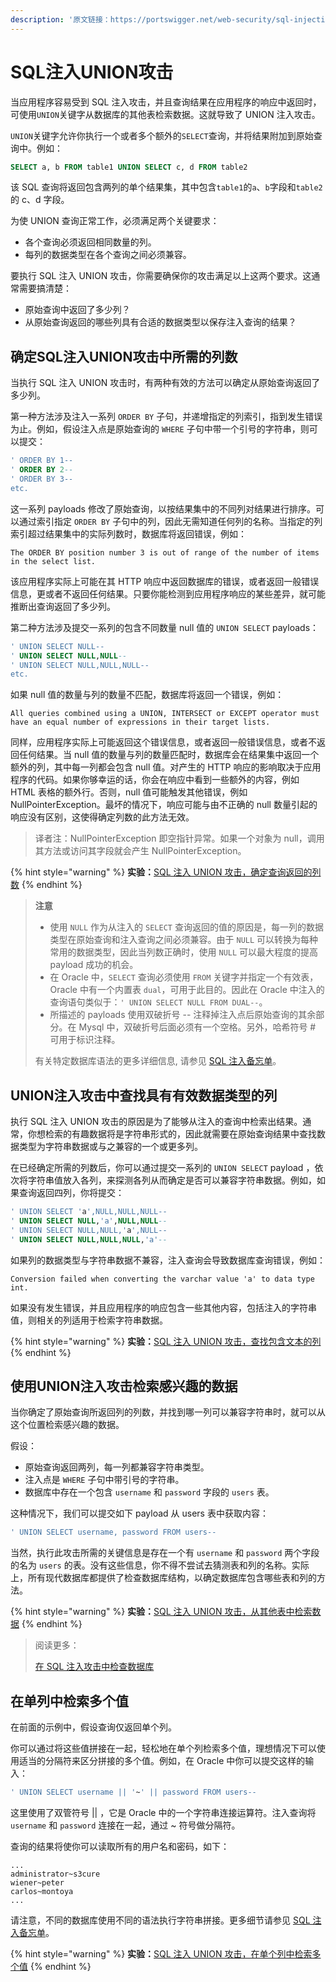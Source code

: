 ```yaml
---
description: '原文链接：https://portswigger.net/web-security/sql-injection/union-attacks'
---
```


# SQL注入UNION攻击

当应用程序容易受到 SQL 注入攻击，并且查询结果在应用程序的响应中返回时，可使用`UNION`关键字从数据库的其他表检索数据。这就导致了 UNION 注入攻击。

`UNION`关键字允许你执行一个或者多个额外的`SELECT`查询，并将结果附加到原始查询中。例如：

```sql
SELECT a, b FROM table1 UNION SELECT c, d FROM table2
```

该 SQL 查询将返回包含两列的单个结果集，其中包含`table1`的`a`、`b`字段和`table2`的 c、d 字段。

为使 UNION 查询正常工作，必须满足两个关键要求：

* 各个查询必须返回相同数量的列。
* 每列的数据类型在各个查询之间必须兼容。

要执行 SQL 注入 UNION 攻击，你需要确保你的攻击满足以上这两个要求。这通常需要搞清楚：

* 原始查询中返回了多少列？
* 从原始查询返回的哪些列具有合适的数据类型以保存注入查询的结果？

## 确定SQL注入UNION攻击中所需的列数

当执行 SQL 注入 UNION 攻击时，有两种有效的方法可以确定从原始查询返回了多少列。

第一种方法涉及注入一系列 `ORDER BY` 子句，并递增指定的列索引，指到发生错误为止。例如，假设注入点是原始查询的 `WHERE` 子句中带一个引号的字符串，则可以提交：

```sql
' ORDER BY 1--
' ORDER BY 2--
' ORDER BY 3--
etc.
```

这一系列 payloads 修改了原始查询，以按结果集中的不同列对结果进行排序。可以通过索引指定 `ORDER BY` 子句中的列，因此无需知道任何列的名称。当指定的列索引超过结果集中的实际列数时，数据库将返回错误，例如：

```text
The ORDER BY position number 3 is out of range of the number of items in the select list.
```

该应用程序实际上可能在其 HTTP 响应中返回数据库的错误，或者返回一般错误信息，更或者不返回任何结果。只要你能检测到应用程序响应的某些差异，就可能推断出查询返回了多少列。

第二种方法涉及提交一系列的包含不同数量 null 值的 `UNION SELECT` payloads：

```sql
' UNION SELECT NULL--
' UNION SELECT NULL,NULL--
' UNION SELECT NULL,NULL,NULL--
etc.
```

如果 null 值的数量与列的数量不匹配，数据库将返回一个错误，例如：

```text
All queries combined using a UNION, INTERSECT or EXCEPT operator must have an equal number of expressions in their target lists.
```

同样，应用程序实际上可能返回这个错误信息，或者返回一般错误信息，或者不返回任何结果。当 null 值的数量与列的数量匹配时，数据库会在结果集中返回一个额外的列，其中每一列都会包含 null 值。对产生的 HTTP 响应的影响取决于应用程序的代码。如果你够幸运的话，你会在响应中看到一些额外的内容，例如 HTML 表格的额外行。否则，null 值可能触发其他错误，例如 NullPointerException。最坏的情况下，响应可能与由不正确的 null 数量引起的响应没有区别，这使得确定列数的此方法无效。

> 译者注：NullPointerException 即空指针异常。如果一个对象为 null，调用其方法或访问其字段就会产生 NullPointerException。

{% hint style="warning" %}
**实验：**[SQL 注入 UNION 攻击，确定查询返回的列数](https://portswigger.net/web-security/sql-injection/union-attacks/lab-determine-number-of-columns)
{% endhint %}

> **注意**
>
> * 使用 `NULL` 作为从注入的 `SELECT` 查询返回的值的原因是，每一列的数据类型在原始查询和注入查询之间必须兼容。由于 `NULL` 可以转换为每种常用的数据类型，因此当列数正确时，使用 `NULL` 可以最大程度的提高 payload 成功的机会。
> * 在 Oracle 中，`SELECT` 查询必须使用 `FROM` 关键字并指定一个有效表，Oracle 中有一个内置表 `dual`，可用于此目的。因此在 Oracle 中注入的查询语句类似于：`' UNION SELECT NULL FROM DUAL--`。
> * 所描述的 payloads 使用双破折号 -- 注释掉注入点后原始查询的其余部分。在 Mysql 中，双破折号后面必须有一个空格。另外，哈希符号 \# 可用于标识注释。
>
> 有关特定数据库语法的更多详细信息, 请参见 [SQL 注入备忘单](https://portswigger.net/web-security/sql-injection/cheat-sheet)。

## UNION注入攻击中查找具有有效数据类型的列

执行 SQL 注入 UNION 攻击的原因是为了能够从注入的查询中检索出结果。通常，你想检索的有趣数据将是字符串形式的，因此就需要在原始查询结果中查找数据类型为字符串数据或与之兼容的一个或更多列。

在已经确定所需的列数后，你可以通过提交一系列的 `UNION SELECT` payload ，依次将字符串值放入各列，来探测各列从而确定是否可以兼容字符串数据。例如，如果查询返回四列，你将提交：

```sql
' UNION SELECT 'a',NULL,NULL,NULL--
' UNION SELECT NULL,'a',NULL,NULL--
' UNION SELECT NULL,NULL,'a',NULL--
' UNION SELECT NULL,NULL,NULL,'a'--
```

如果列的数据类型与字符串数据不兼容，注入查询会导致数据库查询错误，例如：

```text
Conversion failed when converting the varchar value 'a' to data type int.
```

如果没有发生错误，并且应用程序的响应包含一些其他内容，包括注入的字符串值，则相关的列适用于检索字符串数据。

{% hint style="warning" %}
**实验：**[SQL 注入 UNION 攻击，查找包含文本的列](https://portswigger.net/web-security/sql-injection/union-attacks/lab-find-column-containing-text)
{% endhint %}

## 使用UNION注入攻击检索感兴趣的数据

当你确定了原始查询所返回列的列数，并找到哪一列可以兼容字符串时，就可以从这个位置检索感兴趣的数据。

假设：

* 原始查询返回两列，每一列都兼容字符串类型。
* 注入点是 `WHERE` 子句中带引号的字符串。
* 数据库中存在一个包含 `username` 和 `password` 字段的 `users` 表。

这种情况下，我们可以提交如下 payload 从 users 表中获取内容：

```sql
' UNION SELECT username, password FROM users--
```

当然，执行此攻击所需的关键信息是存在一个有 `username` 和 `password` 两个字段的名为 `users` 的表。没有这些信息，你不得不尝试去猜测表和列的名称。实际上，所有现代数据库都提供了检查数据库结构，以确定数据库包含哪些表和列的方法。

{% hint style="warning" %}
**实验：**[SQL 注入 UNION 攻击，从其他表中检索数据](https://portswigger.net/web-security/sql-injection/union-attacks/lab-retrieve-data-from-other-tables)
{% endhint %}

> 阅读更多：
>
> [在 SQL 注入攻击中检查数据库](https://portswigger.net/web-security/sql-injection/examining-the-database)

## 在单列中检索多个值

在前面的示例中，假设查询仅返回单个列。

你可以通过将这些值拼接在一起，轻松地在单个列检索多个值，理想情况下可以使用适当的分隔符来区分拼接的多个值。例如，在 Oracle 中你可以提交这样的输入：

```sql
' UNION SELECT username || '~' || password FROM users--
```

这里使用了双管符号 \|\| ，它是 Oracle 中的一个字符串连接运算符。注入查询将 `username` 和 `password` 连接在一起，通过 ~ 符号做分隔符。

查询的结果将使你可以读取所有的用户名和密码，如下：

```text
...
administrator~s3cure
wiener~peter
carlos~montoya
...
```

请注意，不同的数据库使用不同的语法执行字符串拼接。更多细节请参见 [SQL 注入备忘单](https://portswigger.net/web-security/sql-injection/cheat-sheet)。

{% hint style="warning" %}
**实验：**[SQL 注入 UNION 攻击，在单个列中检索多个值](https://portswigger.net/web-security/sql-injection/union-attacks/lab-retrieve-multiple-values-in-single-column)
{% endhint %}

